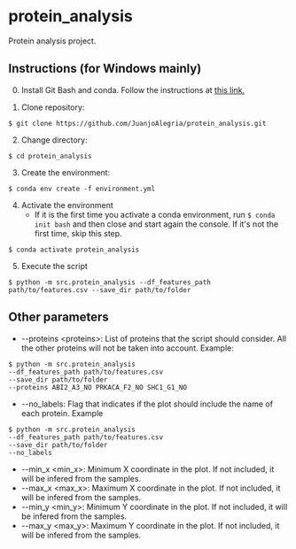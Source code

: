 # protein_analysis

Protein analysis project.

Instructions (for Windows mainly)
------------

0. Install Git Bash and conda. Follow the instructions at [this link.](https://www.earthdatascience.org/workshops/setup-earth-analytics-python/setup-git-bash-conda/)

2. Clone repository:
```
$ git clone https://github.com/JuanjoAlegria/protein_analysis.git
```

2. Change directory:
```
$ cd protein_analysis
```

3. Create the environment:
```
$ conda env create -f environment.yml
```

4. Activate the environment
   - If it is the first time you activate a conda environment, run `$ conda init bash` and then close and start again the console. If it's not the first time, skip this step.

```
$ conda activate protein_analysis
```


5. Execute the script

```
$ python -m src.protein_analysis --df_features_path path/to/features.csv --save_dir path/to/folder
```

Other parameters
----------------

- --proteins \<proteins\>: List of proteins that the script should consider. All the other proteins will not be taken into account. Example:

```
$ python -m src.protein_analysis
--df_features_path path/to/features.csv
--save_dir path/to/folder
--proteins ABI2_A3_NO PRKACA_F2_NO SHC1_G1_NO
```

- --no_labels: Flag that indicates if the plot should include the name of each protein. Example
```
$ python -m src.protein_analysis
--df_features_path path/to/features.csv
--save_dir path/to/folder
--no_labels
```

- --min_x \<min_x\>: Minimum X coordinate in the plot. If not included, it will be infered from the samples.
- --max_x \<max_x\>: Maximum X coordinate in the plot. If not included, it will be infered from the samples.
- --min_y \<min_y\>: Minimum Y coordinate in the plot. If not included, it will be infered from the samples.
- --max_y \<max_y\>: Maximum Y coordinate in the plot. If not included, it will be infered from the samples.



